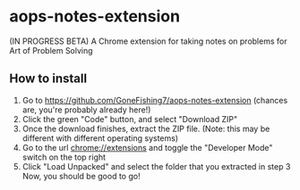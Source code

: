 # aops-notes-extension
(IN PROGRESS BETA) A Chrome extension for taking notes on problems for Art of Problem Solving
## How to install
1. Go to <https://github.com/GoneFishing7/aops-notes-extension> (chances are, you're probably already here!)
2. Click the green "Code" button, and select "Download ZIP"
3. Once the download finishes, extract the ZIP file. (Note: this may be different with different operating systems)
4. Go to the url <chrome://extensions> and toggle the "Developer Mode" switch on the top right
6. Click "Load Unpacked" and select the folder that you extracted in step 3
Now, you should be good to go!
